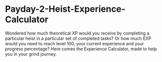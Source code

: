 # Payday-2-Heist-Experience-Calculator
Wondered how much theoretical XP would you receive by completing a particular heist in a particular set of completed tasks? Or how much EXP would you need to reach level 100, your current experience and your progress percentage? Here comes the Experience Calculator, made to help you in your grind journey.
